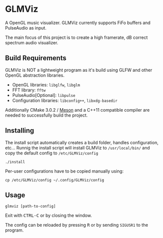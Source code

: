 # GLMViz
A OpenGL music visualizer. GLMViz currently supports FiFo buffers and PulseAudio as input.

The main focus of this project is to create a high framerate, dB correct spectrum audio visualizer.

## Build Requirements
GLMViz is NOT a lightweight program as it's build using GLFW and other OpenGL abstraction libraries.
* OpenGL libraries: `libglfw`, `libglm`
* FFT library: `fftw`
* PulseAudio[Optional]: `libpulse`
* Configuration libraries: `libconfig++`, `libxdg-basedir`

Additionally CMake 3.0.2 / [Meson](http://www.mesonbuild.com) and a C++11 compatible compiler are needed to successfully build the project.

## Installing
The install script automatically creates a build folder, handles configuration, etc...
Runnig the install script will install GLMViz to `/usr/local/bin/` and copy the default config to `/etc/GLMViz/config`

    ./install

Per-user configurations have to be copied manually using:

    cp /etc/GLMViz/config ~/.config/GLMViz/config

## Usage
    glmviz [path-to-config]

Exit with <kbd>CTRL-C</kbd> or by closing the window.

The config can be reloaded by pressing <kbd>R</kbd> or by sending `SIGUSR1` to the program.
